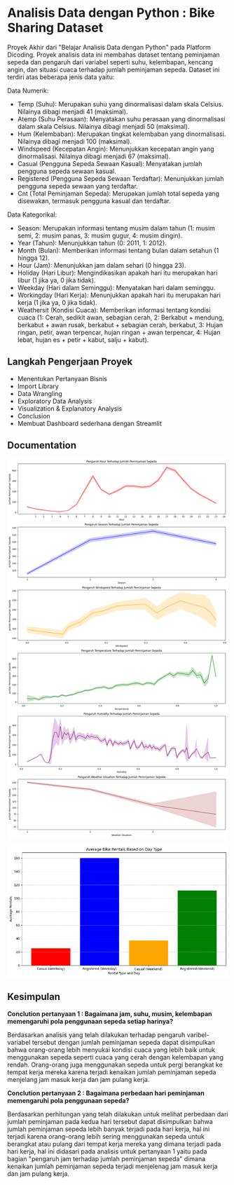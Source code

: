 # Analisis Data dengan Python : Bike Sharing Dataset
Proyek Akhir dari "Belajar Analisis Data dengan Python" pada Platform Dicoding.
Proyek analisis data ini membahas dataset tentang peminjaman sepeda dan pengaruh dari variabel seperti suhu, kelembapan, kencang angin, dan situasi cuaca terhadap jumlah peminjaman sepeda.
Dataset ini terdiri atas beberapa jenis data yaitu:

Data Numerik:

- Temp (Suhu): Merupakan suhu yang dinormalisasi dalam skala Celsius. Nilainya dibagi menjadi 41 (maksimal).
- Atemp (Suhu Perasaan): Menyatakan suhu perasaan yang dinormalisasi dalam skala Celsius. Nilainya dibagi menjadi 50 (maksimal).
- Hum (Kelembaban): Merupakan tingkat kelembaban yang dinormalisasi. Nilainya dibagi menjadi 100 (maksimal).
- Windspeed (Kecepatan Angin): Menunjukkan kecepatan angin yang dinormalisasi. Nilainya dibagi menjadi 67 (maksimal).
- Casual (Pengguna Sepeda Sewaan Kasual): Menyatakan jumlah pengguna sepeda sewaan kasual.
- Registered (Pengguna Sepeda Sewaan Terdaftar): Menunjukkan jumlah pengguna sepeda sewaan yang terdaftar.
- Cnt (Total Peminjaman Sepeda): Merupakan jumlah total sepeda yang disewakan, termasuk pengguna kasual dan terdaftar.

Data Kategorikal:

- Season: Merupakan informasi tentang musim dalam tahun (1: musim semi, 2: musim panas, 3: musim gugur, 4: musim dingin).
- Year (Tahun): Menunjukkan tahun (0: 2011, 1: 2012).
- Month (Bulan): Memberikan informasi tentang bulan dalam setahun (1 hingga 12).
- Hour (Jam): Menunjukkan jam dalam sehari (0 hingga 23).
- Holiday (Hari Libur): Mengindikasikan apakah hari itu merupakan hari libur (1 jika ya, 0 jika tidak).
- Weekday (Hari dalam Seminggu): Menyatakan hari dalam seminggu.
- Workingday (Hari Kerja): Menunjukkan apakah hari itu merupakan hari kerja (1 jika ya, 0 jika tidak).
- Weathersit (Kondisi Cuaca): Memberikan informasi tentang kondisi cuaca (1: Cerah, sedikit awan, sebagian cerah, 2: Berkabut + mendung, berkabut + awan rusak, berkabut + sebagian cerah, berkabut, 3: Hujan ringan, petir, awan terpencar, hujan ringan + awan terpencar, 4: Hujan lebat, hujan es + petir + kabut, salju + kabut).

## Langkah Pengerjaan Proyek
- Menentukan Pertanyaan Bisnis
- Import Library
- Data Wrangling
- Exploratory Data Analysis
- Visualization & Explanatory Analysis
- Conclusion
- Membuat Dashboard sederhana dengan Streamlit

## Documentation
![image](https://github.com/Natuman-P/KECERDASAN-BUATAN-2024-ANDES/blob/main/output.png)

![image](https://github.com/Natuman-P/KECERDASAN-BUATAN-2024-ANDES/blob/main/output2.png)


## Kesimpulan
**Conclution pertanyaan 1 : Bagaimana jam, suhu, musim, kelembapan memengaruhi pola penggunaan sepeda setiap harinya?**

Berdasarkan analisis yang telah dilakukan terhadap pengaruh varibel-variabel tersebut dengan jumlah peminjaman sepeda dapat disimpulkan bahwa orang-orang lebih menyukai kondisi cuaca yang lebih baik untuk menggunakan sepeda seperti cuaca yang cerah dengan kelembapan yang rendah. Orang-orang juga menggunakan sepeda untuk pergi berangkat ke tempat kerja mereka karena terjadi kenaikan jumlah peminjaman sepeda menjelang jam masuk kerja dan jam pulang kerja.

**Conclution pertanyaan 2 : Bagaimana perbedaan hari peminjaman memengaruhi pola penggunaan sepeda?**

Berdasarkan perhitungan yang telah dilakukan untuk melihat perbedaan dari jumlah peminjaman pada kedua hari tersebut dapat disimpulkan bahwa jumlah peminjaman sepeda lebih banyak terjadi pada hari kerja, hal ini terjadi karena orang-orang lebih sering menggunakan sepeda untuk berangkat atau pulang dari tempat kerja mereka yang dimana terjadi pada hari kerja, hal ini didasari pada analisis untuk pertanyaan 1 yaitu pada bagian "pengaruh jam terhadap jumlah peminjaman sepeda" dimana kenaikan jumlah peminjaman sepeda terjadi menjelenag jam masuk kerja dan jam pulang kerja.

